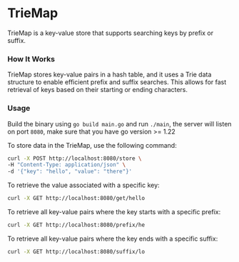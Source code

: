 # TrieMap

TrieMap is a key-value store that supports searching keys by prefix or suffix.

### How It Works
TrieMap stores key-value pairs in a hash table, and it uses a Trie data structure to enable efficient prefix and suffix searches. 
This allows for fast retrieval of keys based on their starting or ending characters.


### Usage
Build the binary using `go build main.go` and run `./main`, the server will listen on port `8080`, make sure that you have go version >= 1.22

To store data in the TrieMap, use the following command:

```bash
curl -X POST http://localhost:8080/store \
-H "Content-Type: application/json" \
-d '{"key": "hello", "value": "there"}'
```

To retrieve the value associated with a specific key:

```bash
curl -X GET http://localhost:8080/get/hello
```

To retrieve all key-value pairs where the key starts with a specific prefix:

```bash
curl -X GET http://localhost:8080/prefix/he
```

To retrieve all key-value pairs where the key ends with a specific suffix:

```bash
curl -X GET http://localhost:8080/suffix/lo
```
